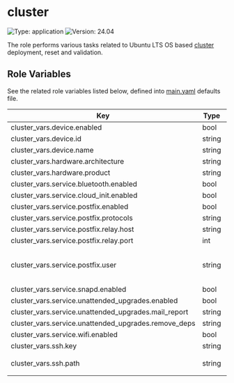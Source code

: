 # cluster

![Type: application](https://img.shields.io/badge/Type-application-informational?style=flat-square) ![Version: 24.04](https://img.shields.io/badge/Version-24.04-informational?style=flat-square)

The role performs various tasks related to Ubuntu LTS OS based [cluster](https://ubuntu.com/server) deployment, reset and validation.

## Role Variables

See the related role variables listed below, defined into [main.yaml](./defaults/main.yaml) defaults file.

| Key | Type | Default | Description |
|-----|------|---------|-------------|
| cluster_vars.device.enabled | bool | `true` |  |
| cluster_vars.device.id | string | `"2:2"` |  |
| cluster_vars.device.name | string | `"ASMedia Technology"` |  |
| cluster_vars.hardware.architecture | string | `"aarch64"` |  |
| cluster_vars.hardware.product | string | `"Raspberry Pi"` |  |
| cluster_vars.service.bluetooth.enabled | bool | `false` |  |
| cluster_vars.service.cloud_init.enabled | bool | `false` |  |
| cluster_vars.service.postfix.enabled | bool | `true` |  |
| cluster_vars.service.postfix.protocols | string | `"ipv4"` |  |
| cluster_vars.service.postfix.relay.host | string | `"smtp.mail.me.com"` |  |
| cluster_vars.service.postfix.relay.port | int | `587` |  |
| cluster_vars.service.postfix.user | string | Set values into [all.yaml](../../inventory/cluster/group_vars/all.yaml) `credentials` collection | Postfix user credentials, set at global level |
| cluster_vars.service.snapd.enabled | bool | `false` |  |
| cluster_vars.service.unattended_upgrades.enabled | bool | `true` |  |
| cluster_vars.service.unattended_upgrades.mail_report | string | `"only-on-error"` |  |
| cluster_vars.service.unattended_upgrades.remove_deps | string | `"true"` |  |
| cluster_vars.service.wifi.enabled | bool | `false` |  |
| cluster_vars.ssh.key | string | `"id_ed25519.pub"` |  |
| cluster_vars.ssh.path | string | `"{{ lookup('ansible.builtin.env', 'HOME') + '/.ssh' }}"` |  |
